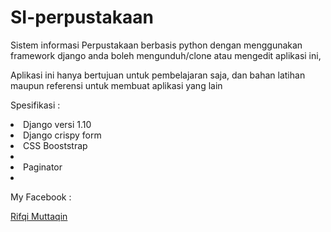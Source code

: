 # SI-perpustakaan


Sistem informasi Perpustakaan berbasis python dengan menggunakan framework django
anda boleh mengunduh/clone atau mengedit aplikasi ini, 

Aplikasi ini hanya bertujuan untuk pembelajaran saja, dan bahan latihan maupun referensi untuk membuat aplikasi yang lain

Spesifikasi :

<li>Django versi 1.10</li>
<li>Django crispy form</li>
<li>CSS Booststrap<li>
<li>Paginator<li>


My Facebook :
<p><a href="http://www.facebook.com/ichonez"</a>Rifqi Muttaqin</p>
